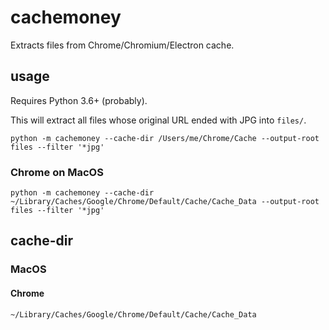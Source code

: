 # cachemoney

Extracts files from Chrome/Chromium/Electron cache.

## usage

Requires Python 3.6+ (probably).

This will extract all files whose original URL ended with JPG into `files/`.

```
python -m cachemoney --cache-dir /Users/me/Chrome/Cache --output-root files --filter '*jpg'
```

### Chrome on MacOS

```
python -m cachemoney --cache-dir ~/Library/Caches/Google/Chrome/Default/Cache/Cache_Data --output-root files --filter '*jpg'
```

## cache-dir

### MacOS

#### Chrome
```shell
~/Library/Caches/Google/Chrome/Default/Cache/Cache_Data
```